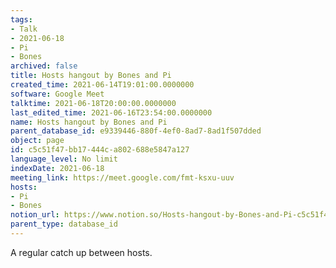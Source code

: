 ```yaml
---
tags:
- Talk
- 2021-06-18
- Pi
- Bones
archived: false
title: Hosts hangout by Bones and Pi
created_time: 2021-06-14T19:01:00.0000000
software: Google Meet
talktime: 2021-06-18T20:00:00.0000000
last_edited_time: 2021-06-16T23:54:00.0000000
name: Hosts hangout by Bones and Pi
parent_database_id: e9339446-880f-4ef0-8ad7-8ad1f507dded
object: page
id: c5c51f47-bb17-444c-a802-688e5847a127
language_level: No limit
indexDate: 2021-06-18
meeting_link: https://meet.google.com/fmt-ksxu-uuv
hosts:
- Pi
- Bones
notion_url: https://www.notion.so/Hosts-hangout-by-Bones-and-Pi-c5c51f47bb17444ca802688e5847a127
parent_type: database_id
---
```


A regular catch up between hosts.


